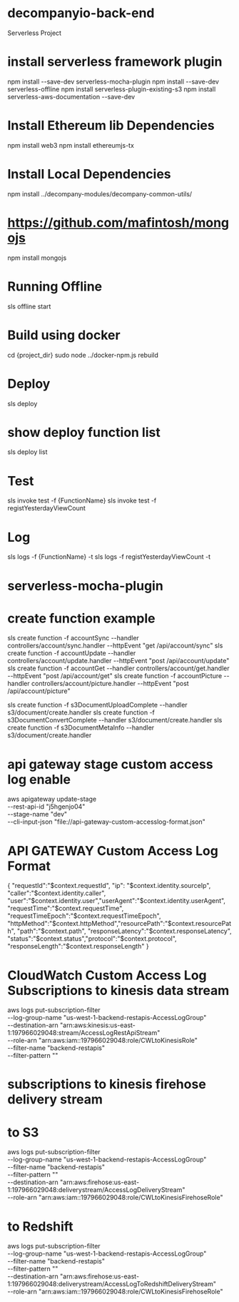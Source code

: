 # decompanyio-back-end

Serverless Project

# install serverless framework plugin

npm install --save-dev serverless-mocha-plugin
npm install --save-dev serverless-offline
npm install serverless-plugin-existing-s3
npm install serverless-aws-documentation --save-dev

# Install Ethereum lib Dependencies

npm install web3
npm install ethereumjs-tx

# Install Local Dependencies

npm install ../decompany-modules/decompany-common-utils/

# https://github.com/mafintosh/mongojs

npm install mongojs

# Running Offline

sls offline start

# Build using docker

cd {project_dir}
sudo node ../docker-npm.js rebuild

# Deploy

sls deploy

# show deploy function list

sls deploy list

# Test

sls invoke test -f {FunctionName}
sls invoke test -f registYesterdayViewCount

# Log
sls logs -f {FunctionName}  -t
sls logs -f registYesterdayViewCount  -t

# serverless-mocha-plugin

# create function example

sls create function -f accountSync --handler controllers/account/sync.handler --httpEvent "get /api/account/sync"
sls create function -f accountUpdate --handler controllers/account/update.handler --httpEvent "post /api/account/update"
sls create function -f accountGet --handler controllers/account/get.handler --httpEvent "post /api/account/get"
sls create function -f accountPicture --handler controllers/account/picture.handler --httpEvent "post /api/account/picture"

sls create function -f s3DocumentUploadComplete --handler s3/document/create.handler
sls create function -f s3DocumentConvertComplete --handler s3/document/create.handler
sls create function -f s3DocumentMetaInfo --handler s3/document/create.handler

# api gateway stage custom access log enable

aws apigateway update-stage \
--rest-api-id "j5hgenjo04" \
--stage-name "dev" \
--cli-input-json "file://api-gateway-custom-accesslog-format.json"

# API GATEWAY Custom Access Log Format

{ "requestId":"$context.requestId", "ip": "$context.identity.sourceIp", "caller":"$context.identity.caller", "user":"$context.identity.user","userAgent":"$context.identity.userAgent", "requestTime":"$context.requestTime", "requestTimeEpoch":"$context.requestTimeEpoch", "httpMethod":"$context.httpMethod","resourcePath":"$context.resourcePath", "path":"$context.path", "responseLatency":"$context.responseLatency", "status":"$context.status","protocol":"$context.protocol", "responseLength":"$context.responseLength" }

# CloudWatch Custom Access Log Subscriptions to kinesis data stream

aws logs put-subscription-filter \
    --log-group-name "us-west-1-backend-restapis-AccessLogGroup" \
    --destination-arn "arn:aws:kinesis:us-east-1:197966029048:stream/AccessLogRestApiStream" \
    --role-arn "arn:aws:iam::197966029048:role/CWLtoKinesisRole" \
    --filter-name "backend-restapis"  \
    --filter-pattern ""

# subscriptions to kinesis firehose delivery stream


# to S3

aws logs put-subscription-filter \
    --log-group-name "us-west-1-backend-restapis-AccessLogGroup" \
    --filter-name "backend-restapis" \
    --filter-pattern "" \
    --destination-arn "arn:aws:firehose:us-east-1:197966029048:deliverystream/AccessLogDeliveryStream" \
    --role-arn "arn:aws:iam::197966029048:role/CWLtoKinesisFirehoseRole"

# to Redshift

aws logs put-subscription-filter \
    --log-group-name "us-west-1-backend-restapis-AccessLogGroup" \
    --filter-name "backend-restapis" \
    --filter-pattern "" \
    --destination-arn "arn:aws:firehose:us-east-1:197966029048:deliverystream/AccessLogToRedshiftDeliveryStream" \
    --role-arn "arn:aws:iam::197966029048:role/CWLtoKinesisFirehoseRole"
